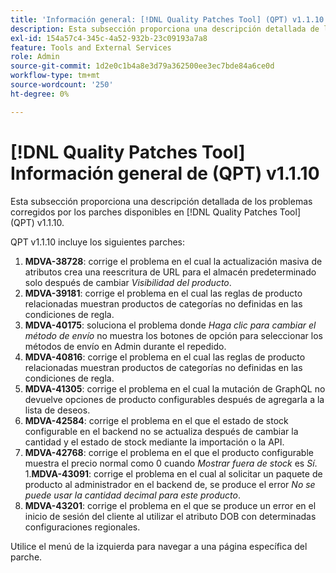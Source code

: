 ```yaml
---
title: 'Información general: [!DNL Quality Patches Tool] (QPT) v1.1.10'
description: Esta subsección proporciona una descripción detallada de los problemas corregidos por los parches disponibles en [!DNL Quality Patches Tool] (QPT) v1.1.10.
exl-id: 154a57c4-345c-4a52-932b-23c09193a7a8
feature: Tools and External Services
role: Admin
source-git-commit: 1d2e0c1b4a8e3d79a362500ee3ec7bde84a6ce0d
workflow-type: tm+mt
source-wordcount: '250'
ht-degree: 0%

---
```


# [!DNL Quality Patches Tool] Información general de (QPT) v1.1.10

Esta subsección proporciona una descripción detallada de los problemas corregidos por los parches disponibles en [!DNL Quality Patches Tool] (QPT) v1.1.10.

QPT v1.1.10 incluye los siguientes parches:

1. **MDVA-38728**: corrige el problema en el cual la actualización masiva de atributos crea una reescritura de URL para el almacén predeterminado solo después de cambiar *Visibilidad del producto*.
1. **MDVA-39181**: corrige el problema en el cual las reglas de producto relacionadas muestran productos de categorías no definidas en las condiciones de regla.
1. **MDVA-40175**: soluciona el problema donde *Haga clic para cambiar el método de envío* no muestra los botones de opción para seleccionar los métodos de envío en Admin durante el repedido.
1. **MDVA-40816**: corrige el problema en el cual las reglas de producto relacionadas muestran productos de categorías no definidas en las condiciones de regla.
1. **MDVA-41305**: corrige el problema en el cual la mutación de GraphQL no devuelve opciones de producto configurables después de agregarla a la lista de deseos.
1. **MDVA-42584**: corrige el problema en el que el estado de stock configurable en el backend no se actualiza después de cambiar la cantidad y el estado de stock mediante la importación o la API.
1. **MDVA-42768**: corrige el problema en el que el producto configurable muestra el precio normal como 0 cuando *Mostrar fuera de stock* es *Sí*.
1.**MDVA-43091**: corrige el problema en el cual al solicitar un paquete de producto al administrador en el backend de, se produce el error *No se puede usar la cantidad decimal para este producto*.
1. **MDVA-43201**: corrige el problema en el que se produce un error en el inicio de sesión del cliente al utilizar el atributo DOB con determinadas configuraciones regionales.

Utilice el menú de la izquierda para navegar a una página específica del parche.
